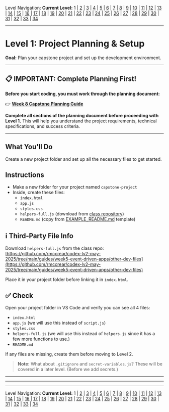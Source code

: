 Level Navigation: **Current Level:** 1 | [2](./capstone-lv-2.md) | [3](./capstone-lv-3.md) | [4](./capstone-lv-4.md) | [5](./capstone-lv-5.md) | [6](./capstone-lv-6.md) | [7](./capstone-lv-7.md) | [8](./capstone-lv-8.md) | [9](./capstone-lv-9.md) | [10](./capstone-lv-10.md) | [11](./capstone-lv-11.md) | [12](./capstone-lv-12.md) | [13](./capstone-lv-13.md) | [14](./capstone-lv-14.md) | [15](./capstone-lv-15.md) | [16](./capstone-lv-16.md) | [17](./capstone-lv-17.md) | [18](./capstone-lv-18.md) | [19](./capstone-lv-19.md) | [20](./capstone-lv-20.md) | [21](./capstone-lv-21.md) | [22](./capstone-lv-22.md) | [23](./capstone-lv-23.md) | [24](./capstone-lv-24.md) | [25](./capstone-lv-25.md) | [26](./capstone-lv-26.md) | [27](./capstone-lv-27.md) | [28](./capstone-lv-28.md) | [29](./capstone-lv-29.md) | [30](./capstone-lv-30.md) | [31](./capstone-lv-31.md) | [32](./capstone-lv-32.md) | [33](./capstone-lv-33.md) | [34](./capstone-lv-34.md)

---

# Level 1: Project Planning & Setup

**Goal:** Plan your capstone project and set up the development environment.

---

## 📋 **IMPORTANT: Complete Planning First!**

**Before you start coding, you must work through the planning document:**

👉 **[Week 8 Capstone Planning Guide](https://docs.google.com/document/d/1A7uL2OYkXWNoNMemVPHGwj2a21PDppXSSrMBhjw_xyw/edit?usp=sharing)**

**Complete all sections of the planning document before proceeding with Level 1.** This will help you understand the project requirements, technical specifications, and success criteria.

---

## What You'll Do
Create a new project folder and set up all the necessary files to get started.

## Instructions
- Make a new folder for your project named `capstone-project`
- Inside, create these files:
  - `index.html`
  - `app.js`
  - `styles.css`
  - `helpers-full.js` (download from [class repository](../../week5-event-driven-apps/other-dev-files/helpers-full.js))
  - `README.md` (copy from [EXAMPLE_README.md](../EXAMPLE_README.md) template)


## ℹ Third-Party File Info

Download `helpers-full.js` from the class repo:
[https://github.com/rmccrear/codex-lv2-may-2025/tree/main/guides/week5-event-driven-apps/other-dev-files](https://github.com/rmccrear/codex-lv2-may-2025/tree/main/guides/week5-event-driven-apps/other-dev-files)

Place it in your project folder before linking it in `index.html`.

## ✅ Check
Open your project folder in VS Code and verify you can see all 4 files:
- `index.html`
- `app.js` (we will use this instead of `script.js`)
- `styles.css`
- `helpers-full.js` (we will use this instead of `helpers.js` since it has a few more functions to use.)
- `README.md`

If any files are missing, create them before moving to Level 2.

> **Note:** What about `.gitignore` and `secret-variables.js`? These will be covered in a later level. (Before we add secrets.)

---


---

<!-- LEVEL_END -->


---

Level Navigation: **Current Level:** 1 | [2](./capstone-lv-2.md) | [3](./capstone-lv-3.md) | [4](./capstone-lv-4.md) | [5](./capstone-lv-5.md) | [6](./capstone-lv-6.md) | [7](./capstone-lv-7.md) | [8](./capstone-lv-8.md) | [9](./capstone-lv-9.md) | [10](./capstone-lv-10.md) | [11](./capstone-lv-11.md) | [12](./capstone-lv-12.md) | [13](./capstone-lv-13.md) | [14](./capstone-lv-14.md) | [15](./capstone-lv-15.md) | [16](./capstone-lv-16.md) | [17](./capstone-lv-17.md) | [18](./capstone-lv-18.md) | [19](./capstone-lv-19.md) | [20](./capstone-lv-20.md) | [21](./capstone-lv-21.md) | [22](./capstone-lv-22.md) | [23](./capstone-lv-23.md) | [24](./capstone-lv-24.md) | [25](./capstone-lv-25.md) | [26](./capstone-lv-26.md) | [27](./capstone-lv-27.md) | [28](./capstone-lv-28.md) | [29](./capstone-lv-29.md) | [30](./capstone-lv-30.md) | [31](./capstone-lv-31.md) | [32](./capstone-lv-32.md) | [33](./capstone-lv-33.md) | [34](./capstone-lv-34.md)

